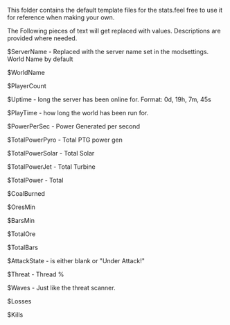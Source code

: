﻿This folder contains the default template files for the stats.feel free to use it for reference when making your own.


The Following pieces of text will get replaced with values. Descriptions are provided where needed.




$ServerName         - Replaced with the server name set in the modsettings. World Name by default

$WorldName

$PlayerCount

$Uptime             - long the server has been online for. Format: 0d, 19h, 7m, 45s

$PlayTime           - how long the world has been run for.

$PowerPerSec        - Power Generated per second

$TotalPowerPyro     - Total PTG power gen

$TotalPowerSolar    - Total Solar

$TotalPowerJet      - Total Turbine

$TotalPower         - Total



$CoalBurned

$OresMin

$BarsMin

$TotalOre

$TotalBars



$AttackState        - is either blank or "Under Attack!"  

$Threat             - Thread %

$Waves              - Just like the threat scanner.

$Losses

$Kills
